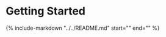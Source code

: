 # Getting Started

{%
    include-markdown "../../README.md"
    start="<!--usage-start-->"
    end="<!--usage-end-->"
%}
